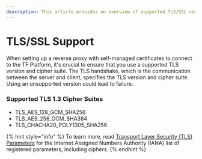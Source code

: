 ```yaml
---
description: This article provides an overview of supported TLS/SSL certificates.
---
```


# TLS/SSL Support

When setting up a reverse proxy with self-managed certificates to connect to the TF Platform, it's crucial to ensure that you use a supported TLS version and cipher suite. The TLS handshake, which is the communication between the server and client, specifies the TLS version and cipher suite. Using an unsupported version could lead to failure.

### Supported TLS 1.3 Cipher Suites

* TLS\_AES\_128\_GCM\_SHA256
* TLS\_AES\_256\_GCM\_SHA384
* TLS\_CHACHA20\_POLY1305\_SHA256

{% hint style="info" %}
To learn more, read [Transport Layer Security (TLS) Parameters](https://www.iana.org/assignments/tls-parameters) for the Internet Assigned Numbers Authority (IANA) list of registered parameters, including ciphers.
{% endhint %}
